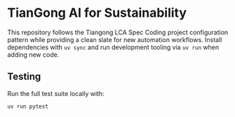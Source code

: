 # TianGong AI for Sustainability

This repository follows the Tiangong LCA Spec Coding project configuration pattern while providing a clean slate for new automation workflows. Install dependencies with `uv sync` and run development tooling via `uv run` when adding new code.

## Testing

Run the full test suite locally with:

```bash
uv run pytest
```
